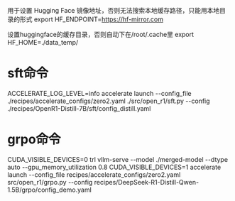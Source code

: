用于设置 Hugging Face 镜像地址，否则无法搜索本地缓存路径，只能用本地目录的形式
export HF_ENDPOINT=https://hf-mirror.com

设置huggingface的缓存目录，否则自动下在/root/.cache里
export HF_HOME=./data_temp/

# sft命令
ACCELERATE_LOG_LEVEL=info accelerate launch --config_file ./recipes/accelerate_configs/zero2.yaml ./src/open_r1/sft.py --config ./recipes/OpenR1-Distill-7B/sft/config_distill.yaml

# grpo命令
CUDA_VISIBLE_DEVICES=0 trl vllm-serve  --model ./merged-model --dtype auto  --gpu_memory_utilization 0.8
CUDA_VISIBLE_DEVICES=1 accelerate launch --config_file recipes/accelerate_configs/zero2.yaml src/open_r1/grpo.py --config recipes/DeepSeek-R1-Distill-Qwen-1.5B/grpo/config_demo.yaml